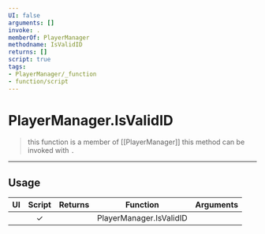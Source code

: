 ```yaml
---
UI: false
arguments: []
invoke: .
memberOf: PlayerManager
methodname: IsValidID
returns: []
script: true
tags:
- PlayerManager/_function
- function/script
---
```

# PlayerManager.IsValidID
> this function is a member of [[PlayerManager]]
> this method can be invoked with `.`
-----
## Usage
|  UI | Script | Returns | Function | Arguments |
|:---:|:------:|-------:|:--------:|:---------|
| |✓||PlayerManager.IsValidID||
